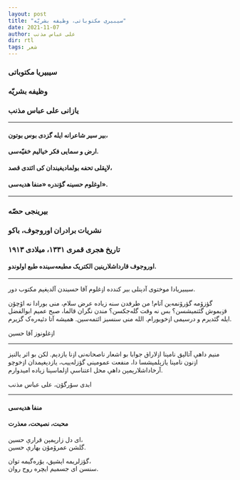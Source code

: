 ```yaml
---
layout: post
title: "سیبیری مکتوباتی، وظیفه بشریّه"
date: 2021-11-07
author: علی عباس مذنب
dir: rtl
tags: شعر
---
```



### سیبیریا مکتوباتی
### وظیفه بشریّه
### یازانی علی عباس مذنب

<hr/>

#### بیر سیر شاعرانه ایله گزدی بوس بوتون،
#### ارض و سمایی فکر خیالیم خفیّه‌سی.
#### لایِقلی تحفه بولمادیغیندان کی ائتدی قصد،
#### اوغلوم حسینه گؤندره «منفا هدیه‌سی».

<hr/>

### بیرینجی حصّه
### نشریات برادران اوروجوف، باکو
### تاریخ هجری قمری ۱۳۳۱، میلادی ۱۹۱۳

#### اوروجوف قارداشلارینین الکتریک مطبعه‌سینده طبع اولوندو.

<hr/>

سیبیریادا موختوی آدېنلی بیر کندده اۏغلوم آقا حسیندن آلدېغېم مکتوب دور.

گؤزۆمه گؤرۆنمه‌ین آتام! من طرفدن سنه زیاده عرض سلام، منی بورادا نه اۆچۆن قۏیموش گئتمیشسن؟ بس نه وقت گله‌جکسن؟ مندن نگران قالما، صبح عمیم ابوالفضل ایله گئدیرم و درسیمی اۏخویورام. الله منی سنسیز ائتمه‌سین. همیشه آتا دئیه‌ره‌ک گزیرم.

اۏغلونوز آقا حسین

<hr/>

منیم داهې آتالېق نامېنا اۏلاراق جوابا بو اشعار ناصحانه‌نی اۏنا یازدېم. لکن بو اثر یالنېز اۏنون نامېنا یازېلمېشسا دا، منفعت عمومینی گؤزله‌ییب، یازدېغېمدان اۏخوچو آرخاداشلارېمېن داهې محل اعتناسې اۏلماسېنا زیاده امیدوارم.

ابدی سۆرگۆن، علی عباس مذنب


<hr/>

#### منفا هدیه‌سی
#### محبت، نصیحت، معذرت

ای دل زارېمېن قرارې حسین، <br/>
گلشن عمرۆمۆن بهارې حسین.

گؤزلریمه اېشېق، یۆره‌گیمه توان،<br/>
سنسن ای جسمیم ایچره روح روان.













